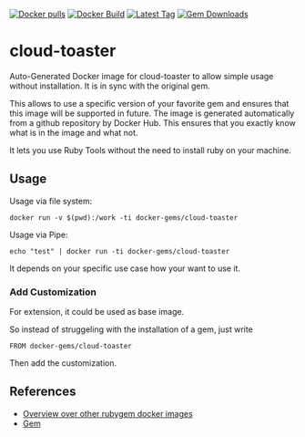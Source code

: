 [![Docker pulls](https://img.shields.io/docker/pulls/rubygem/cloud-toaster.svg)](https://hub.docker.com/r/rubygem/cloud-toaster/)
[![Docker Build](https://img.shields.io/docker/automated/rubygem/cloud-toaster.svg)](https://hub.docker.com/r/rubygem/cloud-toaster/)
[![Latest Tag](https://img.shields.io/github/tag/docker-rubygem/cloud-toaster.svg)](https://hub.docker.com/r/rubygem/cloud-toaster/)
[![Gem Downloads](https://img.shields.io/gem/dt/cloud-toaster.svg)](https://rubygems.org/gems/cloud-toaster/)
# cloud-toaster

Auto-Generated Docker image for cloud-toaster to allow simple usage without installation.
It is in sync with the original gem.

This allows to use a specific version of your favorite gem and ensures that this image will be supported in future.
The image is generated automatically from a github repository by Docker Hub.
This ensures that you exactly know what is in the image and what not.

It lets you use Ruby Tools without the need to install ruby on your machine.

## Usage

Usage via file system:

`docker run -v $(pwd):/work -ti docker-gems/cloud-toaster`

Usage via Pipe:

`echo "test" | docker run -ti docker-gems/cloud-toaster`

It depends on your specific use case how your want to use it.

### Add Customization

For extension, it could be used as base image.

So instead of struggeling with the installation of a gem, just write

`FROM docker-gems/cloud-toaster`

Then add the customization.

## References

 - [Overview over other rubygem docker images](https://github.com/thinkbot/docker-rubygem)
 - [Gem](https://rubygems.org/gems/cloud-toaster/)
